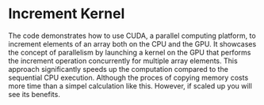 # Increment Kernel
The code demonstrates how to use CUDA, a parallel computing platform, to increment elements of an array both on the CPU and the GPU. It showcases the concept of parallelism by launching a 
kernel on the GPU that performs the increment operation concurrently for multiple array elements. This approach significantly speeds up the computation compared to the sequential CPU execution. 
Although the proces of copying memory costs more time than a simpel calculation like this. However, if scaled up you will see its benefits.